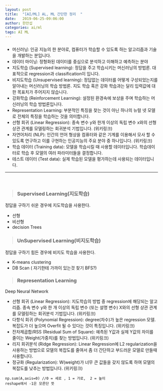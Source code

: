 ```yaml
---
layout: post
title:  "[AI/ML] AL, ML 간단한 정리  "
date:   2019-06-25-09:06:00
author: 한만섭
categories: ai/ml
tags: AI ML
---
```



> ### 

* 머신러닝: 인공 지능의 한 분야로, 컴퓨터가 학습할 수 있도록 하는 알고리즘과 기술을 개발하는 분입니다.  
* 데이터 마이닝: 정형화된 데이터를 중심으로 분석하고 이해하고 예측하는 분야  
* 지도학습 (Supervised learning): 정답을 주고 학습시키는 머신러닝의 방법론. 대표적으로 regression과 classification이 입니다.  
* 비지도학습 (Unsupervised learning): 정답없는 데이터를 어떻게 구성되었는지를 알아내는 머신러닝의 학습 방법론. 지도 학습 혹은 강화 학습과는 달리 입력값에 대한 목표치가 주어지지 않습니다.  
* 강화학습 (Reinforcement Learning): 설정된 환경속에 보상을 주며 학습하는 머신러닝의 학습 방법론입니다.  
* Representation Learning: 부분적인 특징을 찾는 것이 아닌 하나의 뉴럴 넷 모델로 전체의 특징을 학습하는 것을 의미합니다.  
* 선형 회귀 (Linear Regression): 종속 변수 y와 한개 이상의 독립 변수 x와의 선형 상관 관계를 모델링하는 회귀분석 기법입니다. (위키링크)  
* 자연어처리 (NLP): 인간의 언어 형상을 컴퓨터와 같은 기계를 이용해서 모사 할 수 있도록 연구하고 이를 구현하는 인공지능의 주요 분야 중 하나입니다. (위키링크)  
* 학습 데이터 (Training data): 모델을 학습시킬 때 사용할 데이터입니다. 학습데이터로 학습 후 모델의 여러 파라미터들을 결정합니다.                        
* 테스트 데이터 (Test data): 실제 학습된 모델을 평가하는데 사용되는 데이터입니다.  

***

 　  

> ### Supervised Learning(지도학습)

정답을 구하기 쉬운 경우에 지도학습을 사용한다.  

* 선형  
* 비선형  
* decision Trees  

> ### UnSupervised Learning(비지도학습)

정답을 구하기 힘든 경우에 비지도 학습을 사용한다.  

* K-means clustering  
* DB Scan ( 자기한테 가까이 있는것 찾기 BFS?)  

> ### Representation Learning  

Deep Neural Network



* 선형 회귀 (Linear Regression): 지도학습의 방법 중 regression에 해당되는 알고리즘. 종속 변수 y와 한 개 이상의 독립 변수 (또는 설명 변수) X와의 선형 상관 관계를 모델링하는 회귀분석 기법입니다. (위키링크)  
* 다항식 회귀 (Polynomial Regression): degree(차수)가 높은 regression 모델. 복잡도가 더 높으며 Overfit 될 수 있다는 것이 특징입니다. (위키링크)  
* 잔차제곱합/RSS (Residual Sum of Square): 예측된 Y값과 실제 Y값의 차이를 줄이는 Weight(가중치)를 찾는 방법입니다. (위키링크)  
* 리지 회귀분석 (Ridge Regression): Linear Regression에 L2 regularization을 사용하는 방법으로 모델의 복잡도를 줄여서 좀 더 간단하고 부드러운 모델로 만들때 사용합니다.  
* 정규화 (Regularization): W(weight)가 너무 큰 값들을 갖지 않도록 하여 모델의 복잡도를 낮추는 방법입니다. (위키링크)  


```
np.sum(A,axis=0) //0 = 세로 , 1 = 가로,  2 = 높이
reshape에서 -1은 모른단 뜻 
```
